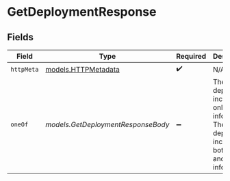 # GetDeploymentResponse


## Fields

| Field                                                                                                         | Type                                                                                                          | Required                                                                                                      | Description                                                                                                   |
| ------------------------------------------------------------------------------------------------------------- | ------------------------------------------------------------------------------------------------------------- | ------------------------------------------------------------------------------------------------------------- | ------------------------------------------------------------------------------------------------------------- |
| `httpMeta`                                                                                                    | [models.HTTPMetadata](../models/httpmetadata.md)                                                              | :heavy_check_mark:                                                                                            | N/A                                                                                                           |
| `oneOf`                                                                                                       | *models.GetDeploymentResponseBody*                                                                            | :heavy_minus_sign:                                                                                            | The deployment including only public information<br/>The deployment including both public and private information |